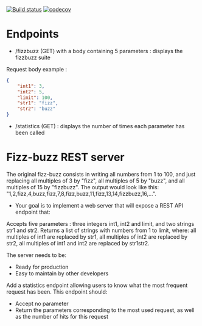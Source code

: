 
[![Build status](https://github.com/adrientiburce/fizzbuzz/actions/workflows/ci.yml/badge.svg)](https://github.com/adrientiburce/fizzbuzz/actions/workflows/ci.yml)
[![codecov](https://codecov.io/gh/adrientiburce/fizzbuzz/branch/master/graph/badge.svg?token=UH5M5HCWJU)](https://codecov.io/gh/adrientiburce/fizzbuzz)

# Endpoints 

- /fizzbuzz (GET) with a body containing 5 parameters : displays the fizzbuzz suite

Request body example :

```json
{
	"int1": 3,
	"int2": 5,
	"limit": 100,
	"str1": "fizz",
	"str2": "buzz"
}
```

- /statistics (GET) : displays the number of times each parameter has been called

# Fizz-buzz REST server

The original fizz-buzz consists in writing all numbers from 1 to 100, and just replacing all multiples of 3 by "fizz", all multiples of 5 by "buzz", and all multiples of 15 by "fizzbuzz".
The output would look like this: "1,2,fizz,4,buzz,fizz,7,8,fizz,buzz,11,fizz,13,14,fizzbuzz,16,...".

- Your goal is to implement a web server that will expose a REST API endpoint that:

Accepts five parameters : three integers int1, int2 and limit, and two strings str1 and str2.
Returns a list of strings with numbers from 1 to limit, where: all multiples of int1 are replaced by str1, all multiples of int2 are replaced by str2, all multiples of int1 and int2 are replaced by str1str2.

The server needs to be:
 - Ready for production
 - Easy to maintain by other developers

Add a statistics endpoint allowing users to know what the most frequent request has been.
This endpoint should:
- Accept no parameter
- Return the parameters corresponding to the most used request, as well as the number of hits for this request

